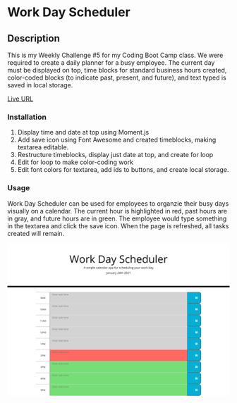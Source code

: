 # Work Day Scheduler 

## Description
This is my Weekly Challenge #5 for my Coding Boot Camp class. We were required to create a daily planner for a busy employee. The current day must be displayed on top, time blocks for standard business hours created, color-coded blocks (to indicate past, present, and future), and text typed is saved in local storage.

[Live URL](https://dmorgan904.github.io/daily-planner/)

### Installation
1. Display time and date at top using Moment.js
2. Add save icon using Font Awesome and created timeblocks, making textarea editable.
3. Restructure timeblocks, display just date at top, and create for loop
4. Edit for loop to make color-coding work
5. Edit font colors for textarea, add ids to buttons, and create local storage.

### Usage
Work Day Scheduler can be used for employees to organzie their busy days visually on a calendar. The current hour is highlighted in red, past hours are in gray, and future hours are in green. The employee would type something in the textarea and click the save icon. When the page is refreshed, all tasks created will remain. 

![Work Day Scheduler](assets/WorkDaySchedulerSC.png)  
